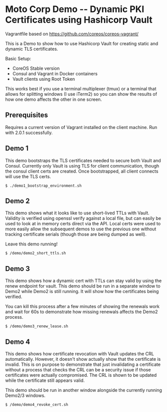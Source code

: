 # Moto Corp Demo -- Dynamic PKI Certificates using Hashicorp Vault

Vagrantfile based on https://github.com/coreos/coreos-vagrant/

This is a Demo to show how to use Hashicorp Vault for creating static and dynamic TLS certificates.   

Basic Setup:
* CoreOS Stable version
* Consul and Vagrant in Docker containers
* Vault clients using Root Token


This works best if you use a terminal multiplexer (tmux) or a terminal that allows for splitting windows (I use iTerm2) so you can show the results of how one demo affects the other in one screen.  

## Prerequisites 
Requires a current version of Vagrant installed on the client machine. Run with 2.0.1 successfully.

## Demo 1

This demo bootstraps the TLS certificates needed to secure both Vault and Consul.  Currently only Vault is using TLS for client communication, though the consul client certs are created.  Once bootstrapped, all client connects will use the TLS certs.

```
$ ./demo1_bootstrap_environment.sh
```

## Demo 2

This demo shows what it looks like to use short-lived TTLs with Vault.   Validity is verified using openssl verify against a local file, but can easily be used to look at in memory certs direct via the API.   Local certs were used to more easily allow the subsequent demos to use the previous one without tracking certificate serials (though those are being dumped as well).

Leave this demo running!

```
$ /demo/demo2_short_ttls.sh
```

## Demo 3

This demo shows how a dynamic cert with TTLs can stay valid by using the renew endpoint for vault.  This demo should be run in a separate window to Demo2 while Demo2 is still running.   It will show how the certificates being verified.   


You can kill this process after a few minutes of showing the renewals work and wait for 60s to demonstrate how missing renewals affects the Demo2 process.

```
$ /demo/demo3_renew_lease.sh
```


## Demo 4

This demo shows how certificate revocation with Vault updates the CRL automatically.   However, it doesn't show actually show that the certificate is invalid.  This is on purpose to demonstrate that just invalidating a certificate without a process that checks the CRL can be a security issue if those certificates were actually compromised.   The CRL is shown to be updated while the certificate still appears valid.

This demo should be run in another window alongside the currently running Demo2/3 windows.

```
$ /demo/demo4_revoke_cert.sh
```


